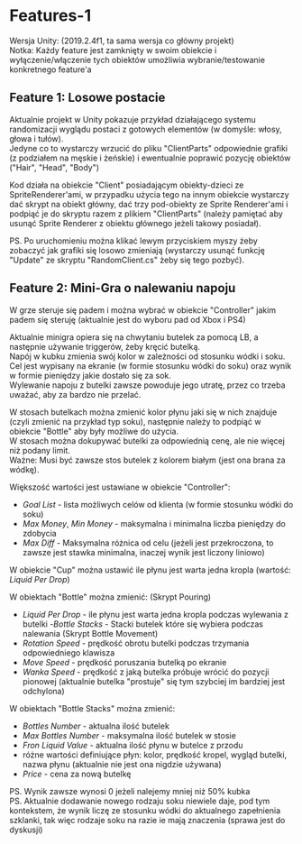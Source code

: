 # Features-1

Wersja Unity: (2019.2.4f1, ta sama wersja co główny projekt)  
Notka: Każdy feature jest zamknięty w swoim obiekcie i wyłączenie/włączenie tych obiektów umożliwia wybranie/testowanie konkretnego feature'a

## **Feature 1**: Losowe postacie
  
Aktualnie projekt w Unity pokazuje przykład działającego systemu randomizacji wyglądu postaci z gotowych elementów (w domyśle: włosy, głowa i tułów).  
Jedyne co to wystarczy wrzucić do pliku "ClientParts" odpowiednie grafiki (z podziałem na męskie i żeńskie) i ewentualnie poprawić pozycję obiektów ("Hair", "Head", "Body")

Kod działa na obiekcie "Client" posiadającym  obiekty-dzieci ze SpriteRenderer'ami, w przypadku użycia tego na innym obiekcie wystarczy dać skrypt na obiekt główny, dać trzy pod-obiekty ze Sprite Renderer'ami i podpiąć je do skryptu razem z plikiem "ClientParts" (należy pamiętać aby usunąć Sprite Renderer z obiektu głównego jeżeli takowy posiadał).

PS. Po uruchomieniu można klikać lewym przyciskiem myszy żeby zobaczyć jak grafiki się losowo zmieniają (wystarczy usunąć funkcję "Update" ze skryptu "RandomClient.cs" żeby się tego pozbyć).

## **Feature 2**: Mini-Gra o nalewaniu napoju
  
W grze steruje się padem i można wybrać w obiekcie "Controller" jakim padem się steruję (aktualnie jest do wyboru pad od Xbox i PS4)

Aktualnie minigra opiera się na chwytaniu butelek za pomocą LB, a następnie używanie triggerów, żeby kręcić butelką.  
Napój w kubku zmienia swój kolor w zależności od stosunku wódki i soku.  
Cel jest wypisany na ekranie (w formie stosunku wódki do soku) oraz wynik w formie pieniędzy jakie dostało się za sok.  
Wylewanie napoju z butelki zawsze powoduje jego utratę, przez co trzeba uważać, aby za bardzo nie przelać.

W stosach butelkach można zmienić kolor płynu jaki się w nich znajduje (czyli zmienić na przykład typ soku), następnie należy to podpiąć w obiekcie "Bottle" aby były możliwe do użycia.  
W stosach można dokupywać butelki za odpowiednią cenę, ale nie więcej niż podany limit.  
Ważne: Musi być zawsze stos butelek z kolorem białym (jest ona brana za wódkę).

Większość wartości jest ustawiane w obiekcie "Controller":
* *Goal List* - lista możliwych celów od klienta (w formie stosunku wódki do soku)
* *Max Money*, *Min Money* - maksymalna i minimalna liczba pieniędzy do zdobycia
* *Max Diff* - Maksymalna różnica od celu (jeżeli jest przekroczona, to zawsze jest stawka minimalna, inaczej wynik jest liczony liniowo)

W obiekcie "Cup" można ustawić ile płynu jest warta jedna kropla (wartość: *Liquid Per Drop*)

W obiektach "Bottle" można zmienić:
(Skrypt Pouring)
* *Liquid Per Drop* - ile płynu jest warta jedna kropla podczas wylewania z butelki
-*Bottle Stacks* - Stacki butelek które się wybiera podczas nalewania
(Skrypt Bottle Movement)
* *Rotation Speed* - prędkość obrotu butelki podczas trzymania odpowiedniego klawisza
* *Move Speed* - prędkość poruszania butelką po ekranie
* *Wanka Speed* - prędkość z jaką butelka próbuje wrócić do pozycji pionowej (aktualnie butelka "prostuje" się tym szybciej im bardziej jest odchylona)

W obiektach "Bottle Stacks" można zmienić:
* *Bottles Number* - aktualna ilość butelek
* *Max Bottles Number* - maksymalna ilość butelek w stosie
* *Fron Liquid Value* - aktualna ilość płynu w butelce z przodu
* różne wartości definiujące płyn: kolor, prędkość kropel, wygląd butelki, nazwa płynu (aktualnie nie jest ona nigdzie używana)
* *Price* - cena za nową butelkę

PS. Wynik zawsze wynosi 0 jeżeli nalejemy mniej niż 50% kubka  
PS. Aktualnie dodawanie nowego rodzaju soku niewiele daje, pod tym kontekstem, że wynik liczę ze stosunku wódki do aktualnego zapełnienia szklanki, tak więc rodzaje soku na razie ie mają znaczenia (sprawa jest do dyskusji)

